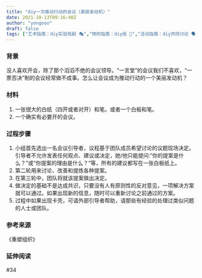 ```yaml
---
title: "diy一次推动行动的会议（美丽发动机）"
date: 2021-10-13T09:16:40Z
author: "yongooo"
draft: false
tags: ["艺术指南：diy实验戏剧 🎭","物的指南：diy纸 📜","活动指南：diy共同讨论 🗣️","政治指南：diy一种惰性共识","政治指南：diy一种引导"]
---
```


### 背景
没人喜欢开会，除了那个滔滔不绝的会议领导。“一言堂”的会议我们不喜欢，“一票否决”制的会议经常做不成事。怎么让会议成为推动行动的一个美丽发动机？

### 材料
1. 一张很大的白纸（四开或者对开）和笔。或者一个白板和笔。
2. 一个确实有必要开的会议。

### 过程步骤
1. 小组首先选出一名会议引导者，议程基于团队成员希望讨论的议题现场决定。引导者不允许发表任何观点、建议或决定，她/他只能提问:“你的提案是什么？”或“你提案的理由是什么？”等，所有的建议都写在一张白板纸上。
2. 第二轮用来讨论、改善和提炼各种提案。
3. 在第三轮中，团队将就该提案做出决定。
4. 做决定的基础不是达成共识，只要没有人有原则性的反对意见，一项解决方案就可以通过。如果出现新的信息，随时可以重新讨论之前通过的方案。
5. 过程中如果出现卡壳，可请外部引导者帮助，请那些有经验的处理过类似问题的人士或团队。

### 参考来源
《重塑组织》

### 延伸阅读
#34 


